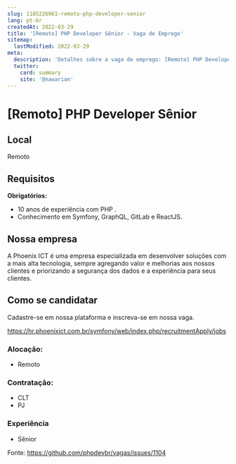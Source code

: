 ```yaml
---
slug: 1185226961-remoto-php-developer-senior
lang: pt-br
createdAt: 2022-03-29
title: '[Remoto] PHP Developer Sênior - Vaga de Emprego'
sitemap:
  lastModified: 2022-03-29
meta:
  description: 'Detalhes sobre a vaga de emprego: [Remoto] PHP Developer Sênior'
  twitter:
    card: summary
    site: '@nawarian'
---
```


# [Remoto] PHP Developer Sênior

<!--
==================================================
POR FAVOR, SÓ POSTE SE A VAGA FOR PARA DESENVOLVEDOR(A) PHP!

Não faça distinção de gênero no titulo da vaga.

Use: "PHP Developer" ao invés de "Desenvolvedor PHP" \o/

Exemplo: `[São Paulo/SP] PHP Developer na Nome da Empresa`

Evite fugir do padrão, isso só dá trabalho aos administradores,
pois os títulos são padronizados.
==================================================
-->

## Local

Remoto 

## Requisitos

**Obrigatórios:**
- 10 anos de experiência com PHP .
- Conhecimento em Symfony, GraphQL, GitLab e ReactJS. 

## Nossa empresa

A Phoenix ICT é uma empresa especializada em desenvolver soluções com a mais alta tecnologia, sempre agregando valor e melhorias aos nossos clientes e priorizando a segurança dos dados e a experiência para seus clientes.

## Como se candidatar

Cadastre-se em nossa plataforma e inscreva-se em nossa vaga.

https://hr.phoenixict.com.br/symfony/web/index.php/recruitmentApply/jobs

### Alocação:
- Remoto

### Contratação:
- CLT
- PJ

### Experiência
- Sênior


Fonte: https://github.com/phpdevbr/vagas/issues/1104